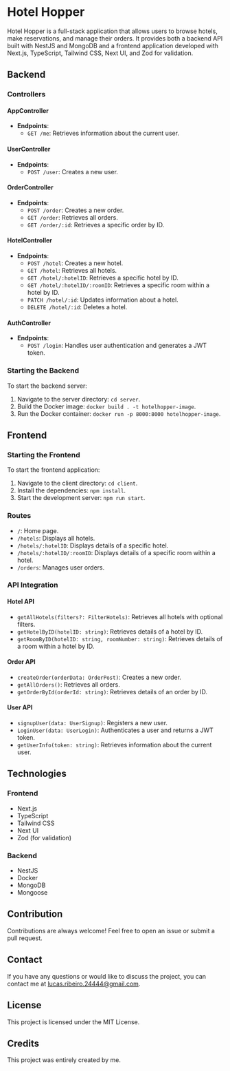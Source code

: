 # Hotel Hopper

Hotel Hopper is a full-stack application that allows users to browse hotels, make reservations, and manage their orders. It provides both a backend API built with NestJS and MongoDB and a frontend application developed with Next.js, TypeScript, Tailwind CSS, Next UI, and Zod for validation.

## Backend

### Controllers

#### AppController

- **Endpoints**:
  - `GET /me`: Retrieves information about the current user.

#### UserController

- **Endpoints**:
  - `POST /user`: Creates a new user.

#### OrderController

- **Endpoints**:
  - `POST /order`: Creates a new order.
  - `GET /order`: Retrieves all orders.
  - `GET /order/:id`: Retrieves a specific order by ID.

#### HotelController

- **Endpoints**:
  - `POST /hotel`: Creates a new hotel.
  - `GET /hotel`: Retrieves all hotels.
  - `GET /hotel/:hotelID`: Retrieves a specific hotel by ID.
  - `GET /hotel/:hotelID/:roomID`: Retrieves a specific room within a hotel by ID.
  - `PATCH /hotel/:id`: Updates information about a hotel.
  - `DELETE /hotel/:id`: Deletes a hotel.

#### AuthController

- **Endpoints**:
  - `POST /login`: Handles user authentication and generates a JWT token.

### Starting the Backend

To start the backend server:

1. Navigate to the server directory: `cd server`.
2. Build the Docker image: `docker build . -t hotelhopper-image`.
3. Run the Docker container: `docker run -p 8000:8000 hotelhopper-image`.

## Frontend

### Starting the Frontend

To start the frontend application:

1. Navigate to the client directory: `cd client`.
2. Install the dependencies: `npm install`.
3. Start the development server: `npm run start`.

### Routes

- `/`: Home page.
- `/hotels`: Displays all hotels.
- `/hotels/:hotelID`: Displays details of a specific hotel.
- `/hotels/:hotelID/:roomID`: Displays details of a specific room within a hotel.
- `/orders`: Manages user orders.

### API Integration

#### Hotel API

- `getAllHotels(filters?: FilterHotels)`: Retrieves all hotels with optional filters.
- `getHotelByID(hotelID: string)`: Retrieves details of a hotel by ID.
- `getRoomByID(hotelID: string, roomNumber: string)`: Retrieves details of a room within a hotel by ID.

#### Order API

- `createOrder(orderData: OrderPost)`: Creates a new order.
- `getAllOrders()`: Retrieves all orders.
- `getOrderById(orderId: string)`: Retrieves details of an order by ID.

#### User API

- `signupUser(data: UserSignup)`: Registers a new user.
- `LoginUser(data: UserLogin)`: Authenticates a user and returns a JWT token.
- `getUserInfo(token: string)`: Retrieves information about the current user.

## Technologies

### Frontend

- Next.js
- TypeScript
- Tailwind CSS
- Next UI
- Zod (for validation)

### Backend

- NestJS
- Docker
- MongoDB
- Mongoose 

## Contribution

Contributions are always welcome! Feel free to open an issue or submit a pull request.

## Contact

If you have any questions or would like to discuss the project, you can contact me at lucas.ribeiro.24444@gmail.com.

## License

This project is licensed under the MIT License.

## Credits

This project was entirely created by me.
